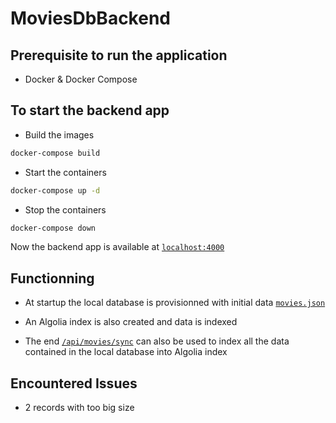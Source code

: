 # MoviesDbBackend

## Prerequisite to run the application

* Docker & Docker Compose

## To start the backend app

* Build the images

```sh
docker-compose build
```
* Start the containers 

```sh
docker-compose up -d
```

* Stop the containers 

```sh
docker-compose down
```

Now the backend app is available at [`localhost:4000`](http://localhost:4000)

## Functionning

* At startup the local database is provisionned with initial data [`movies.json`](https://gist.github.com/alexandremeunier/49533eebe2ec93b14d32b2333272f9f8)

* An Algolia index is also created and data is indexed

* The end [`/api/movies/sync`](http:l//localhost:4000/api/movies/sync) can also be used to index all the data contained in the local database into Algolia index

## Encountered Issues
  
* 2 records with too big size
